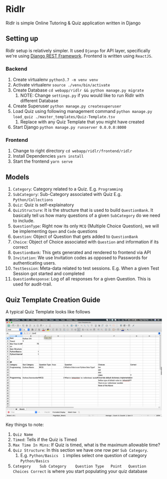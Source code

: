 # Ridlr

Ridlr is simple Online Tutoring & Quiz application written in Django

## Setting up

Ridlr setup is relatively simpler. It used `Django` for API layer, specifically we're using [Django REST Framework](https://www.django-rest-framework.org/). Frontend is written using `ReactJS`.

### Backend

1. Create virtualenv `python3.7 -m venv venv`
1. Activate virtualenv `source ./venv/bin/activate`
1. Create Database `cd webapp/ridlr && python manage.py migrate`
    1. NOTE: Change `settings.py` if you would like to run Ridlr with different Database
1. Create Superuser `python manage.py createsuperuser`
1. Load Quiz using following management command `python manage.py load_quiz ./master_templates/Quiz-Template.tsv`
    1. Replace with any Quiz Template that you might have created
1. Start Django `python manage.py runserver 0.0.0.0:8000`


### Frontend

1. Change to right directory `cd webapp/ridlr/frontend/ridlr`
2. Install Dependencies `yarn install`
3. Start the frontend `yarn serve`


## Models

1. `Category`: Category related to a Quiz. E.g. `Programming`
1. `SubCategory`: Sub-Category associated with Quiz E.g. `Python/Collections`
1. `Quiz`: Quiz is self-explainatory
1. `QuizStructure`: It is the structure that is used to build `QuestionBank`. It basically tell us how many questions of a given `SubCategory` do we need to include.
1. `QuestionType`: Right now its only `MCQ` {Multiple Choice Question}, we will be implementing `Open` and `Code` questions 
1. `Question`: Object of Question that gets added to `QuestionBank`
1. `Choice`: Object of Choice associated with `Question` and information if its correct
1. `QuestionBank`: This gets generated and rendered to frontend via API
1. `Invitation`: We use Invitation codes as opposed to Passwords for authenticating users.
1. `TestSession`: Meta-data related to test sessions. E.g. When a given Test Session got started and completed
1. `QuestionResponse`: Log of all responses for a given Question. This is used for audit-trail.

## Quiz Template Creation Guide

A typical Quiz Template looks like follows

![Quiz-Template-Screenshot](screenshots/00-Quiz-Template.png "Quiz Template")

Key things to note:

1. `Quiz Name`
1. `Timed`: Tells if the Quiz is Timed
1. `Max Time In Mins`: If Quiz is timed, what is the maximum allowable time?
1. `Quiz Structure`: In this section we have one row per `Sub Category`.
    1. E.g. `Python/Basics	1` implies select one question of category `Python/Basics`
1. `Category	Sub Category	Question Type	Point	Question	Choices	Correct` is where you start populating your quiz database